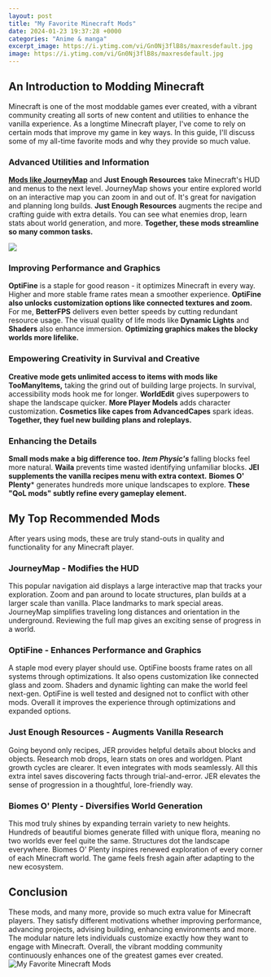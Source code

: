 ```yaml
---
layout: post
title: "My Favorite Minecraft Mods"
date: 2024-01-23 19:37:28 +0000
categories: "Anime & manga"
excerpt_image: https://i.ytimg.com/vi/Gn0Nj3flB8s/maxresdefault.jpg
image: https://i.ytimg.com/vi/Gn0Nj3flB8s/maxresdefault.jpg
---
```


## An Introduction to Modding Minecraft
Minecraft is one of the most moddable games ever created, with a vibrant community creating all sorts of new content and utilities to enhance the vanilla experience. As a longtime Minecraft player, I've come to rely on certain mods that improve my game in key ways. In this guide, I'll discuss some of my all-time favorite mods and why they provide so much value.
### Advanced Utilities and Information 
**[Mods like JourneyMap](https://store.fi.io.vn/collection/dog-mother)** and **Just Enough Resources** take Minecraft's HUD and menus to the next level. JourneyMap shows your entire explored world on an interactive map you can zoom in and out of. It's great for navigation and planning long builds. ****Just Enough Resources**** augments the recipe and crafting guide with extra details. You can see what enemies drop, learn stats about world generation, and more. ****Together, these mods streamline so many common tasks.****

![](https://i.ytimg.com/vi/22WvqNAMGoE/maxresdefault.jpg)
### Improving Performance and Graphics
****OptiFine**** is a staple for good reason - it optimizes Minecraft in every way. Higher and more stable frame rates mean a smoother experience. ****OptiFine also unlocks customization options like connected textures and zoom.**** For me, ****BetterFPS**** delivers even better speeds by cutting redundant resource usage. The visual quality of life mods like ****Dynamic Lights**** and ****Shaders**** also enhance immersion. ****Optimizing graphics makes the blocky worlds more lifelike.****
### Empowering Creativity in Survival and Creative
****Creative mode gets unlimited access to items with mods like TooManyItems,**** taking the grind out of building large projects. In survival, accessibility mods hook me for longer. ****WorldEdit**** gives superpowers to shape the landscape quicker. ****More Player Models**** adds character customization. ****Cosmetics like capes from AdvancedCapes**** spark ideas. ****Together, they fuel new building plans and roleplays.****  
### Enhancing the Details  
****Small mods make a big difference too.**** *****Item Physic's***** falling blocks feel more natural. ****Waila**** prevents time wasted identifying unfamiliar blocks. ****JEI supplements the vanilla recipes menu with extra context.**** ****Biomes O' Plenty***** generates hundreds more unique landscapes to explore. ****These "QoL mods" subtly refine every gameplay element.****
## My Top Recommended Mods
After years using mods, these are truly stand-outs in quality and functionality for any Minecraft player.
### JourneyMap - Modifies the HUD  
This popular navigation aid displays a large interactive map that tracks your exploration. Zoom and pan around to locate structures, plan builds at a larger scale than vanilla. Place landmarks to mark special areas. JourneyMap simplifies traveling long distances and orientation in the underground. Reviewing the full map gives an exciting sense of progress in a world.
### OptiFine - Enhances Performance and Graphics
A staple mod every player should use. OptiFine boosts frame rates on all systems through optimizations. It also opens customization like connected glass and zoom. Shaders and dynamic lighting can make the world feel next-gen. OptiFine is well tested and designed not to conflict with other mods. Overall it improves the experience through optimizations and expanded options.
### Just Enough Resources - Augments Vanilla Research
Going beyond only recipes, JER provides helpful details about blocks and objects. Research mob drops, learn stats on ores and worldgen. Plant growth cycles are clearer. It even integrates with mods seamlessly. All this extra intel saves discovering facts through trial-and-error. JER elevates the sense of progression in a thoughtful, lore-friendly way.
### Biomes O' Plenty - Diversifies World Generation 
This mod truly shines by expanding terrain variety to new heights. Hundreds of beautiful biomes generate filled with unique flora, meaning no two worlds ever feel quite the same. Structures dot the landscape everywhere. Biomes O' Plenty inspires renewed exploration of every corner of each Minecraft world. The game feels fresh again after adapting to the new ecosystem.
## Conclusion
These mods, and many more, provide so much extra value for Minecraft players. They satisfy different motivations whether improving performance, advancing projects, advising building, enhancing environments and more. The modular nature lets individuals customize exactly how they want to engage with Minecraft. Overall, the vibrant modding community continuously enhances one of the greatest games ever created.
![My Favorite Minecraft Mods](https://i.ytimg.com/vi/Gn0Nj3flB8s/maxresdefault.jpg)